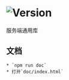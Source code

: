 # ![Version](https://img.shields.io/badge/version-15.238.74-green.svg)

服务端通用库

## 文档
    * `npm run doc`
    * 打开`doc/index.html`